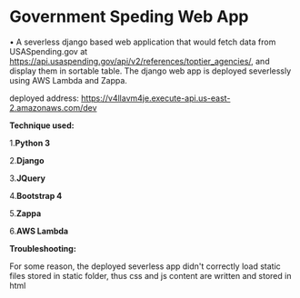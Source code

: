 # Government Speding Web App

• A severless django based web application that would fetch data from USASpending.gov at https://api.usaspending.gov/api/v2/references/toptier_agencies/, and display them in sortable table. The django web app is deployed severlessly using AWS Lambda and Zappa.

deployed address: https://v4llavm4je.execute-api.us-east-2.amazonaws.com/dev

**Technique used:**    

1.**Python 3**

2.**Django**   

3.**JQuery**

4.**Bootstrap 4**

5.**Zappa**

6.**AWS Lambda**   

**Troubleshooting:** 

For some reason, the deployed severless app didn't correctly load static files stored in static folder, thus css and js content are written and stored in html <style> and <script> file. Have tried to use AWS S3 to store static files, but same error happened. Will figure this out in the future work.

## Showcase

![Figure_1](/figure/1.png)

